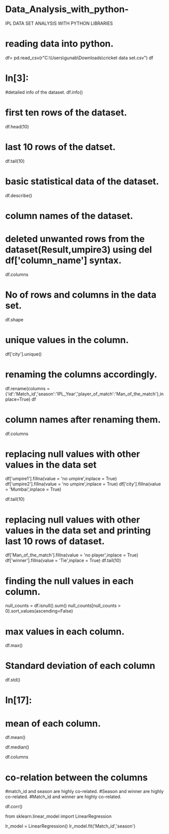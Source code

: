 # Data_Analysis_with_python-
IPL DATA SET ANALYSIS WITH PYTHON LIBRARIES

# reading data into python.
df= pd.read_csv(r"C:\Users\gunab\Downloads\cricket data set.csv")
df


# In[3]:


#detailed info of the dataset.
df.info()

# first ten rows of the dataset.
df.head(10)


# last 10 rows of the datset.
df.tail(10)

# basic statistical data of the dataset.
df.describe()


# column names of the dataset.
# deleted unwanted rows from the dataset(Result,umpire3) using del df['column_name'] syntax.
df.columns


# No of rows and columns in the data set.
df.shape


# unique values in the column.
df['city'].unique()

# renaming the columns accordingly.
df.rename(columns = {'id':'Match_id','season':'IPL_Year','player_of_match':'Man_of_the_match'},inplace=True)
df

# column names after renaming them.
df.columns


# replacing null values with other values in the data set
df['umpire1'].fillna(value = 'no umpire',inplace = True)
df['umpire2'].fillna(value = 'no umpire',inplace = True)
df['city'].fillna(value = 'Mumbai',inplace = True)


df.tail(10)

# replacing null values with other values in the data set and printing last 10 rows of dataset.
df['Man_of_the_match'].fillna(value = 'no player',inplace = True)
df['winner'].fillna(value = 'Tie',inplace = True)
df.tail(10)

# finding the null values in each column.
null_counts = df.isnull().sum()
null_counts[null_counts > 0].sort_values(ascending=False)


# max values in each column.
df.max()

# Standard deviation of each column
df.std()


# In[17]:


# mean of each column.
df.mean()

df.median()

df.columns

# co-relation between the columns
#match_id and season are highly co-related.
#Season and winner are highly co-related.
#Match_id and winner are highly co-related.

df.corr()

from sklearn.linear_model import LinearRegression

lr_model = LinearRegression()
lr_model.fit('Match_id','season')


